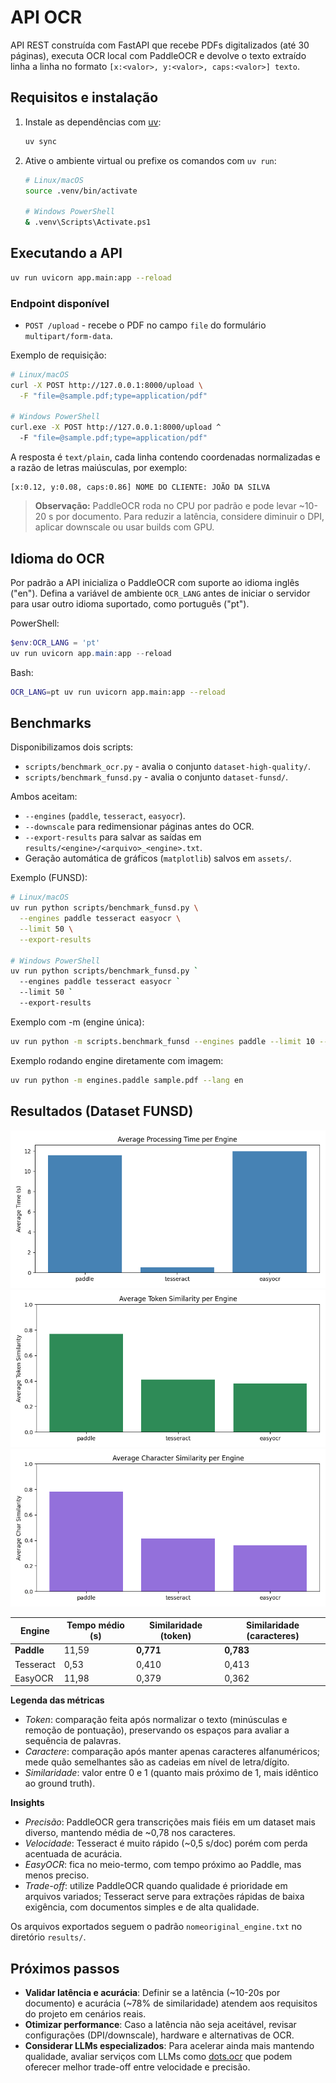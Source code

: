 ﻿# API OCR

API REST construída com FastAPI que recebe PDFs digitalizados (até 30 páginas), executa OCR local com PaddleOCR e devolve o texto extraído linha a linha no formato `[x:<valor>, y:<valor>, caps:<valor>] texto`.

## Requisitos e instalação

1. Instale as dependências com [uv](https://docs.astral.sh/uv/):
   ```bash
   uv sync
   ```
2. Ative o ambiente virtual ou prefixe os comandos com `uv run`:
   ```bash
   # Linux/macOS
   source .venv/bin/activate
   
   # Windows PowerShell
   & .venv\Scripts\Activate.ps1
   ```

## Executando a API

```bash
uv run uvicorn app.main:app --reload
```

### Endpoint disponível
- `POST /upload` - recebe o PDF no campo `file` do formulário `multipart/form-data`.

Exemplo de requisição:
```bash
# Linux/macOS
curl -X POST http://127.0.0.1:8000/upload \
  -F "file=@sample.pdf;type=application/pdf"

# Windows PowerShell
curl.exe -X POST http://127.0.0.1:8000/upload ^
  -F "file=@sample.pdf;type=application/pdf"
```

A resposta é `text/plain`, cada linha contendo coordenadas normalizadas e a razão de letras maiúsculas, por exemplo:
```
[x:0.12, y:0.08, caps:0.86] NOME DO CLIENTE: JOÃO DA SILVA
```

> **Observação:** PaddleOCR roda no CPU por padrão e pode levar ~10-20 s por documento. Para reduzir a latência, considere diminuir o DPI, aplicar downscale ou usar builds com GPU.

## Idioma do OCR

Por padrão a API inicializa o PaddleOCR com suporte ao idioma inglês ("en"). Defina a variável de ambiente `OCR_LANG` antes de iniciar o servidor para usar outro idioma suportado, como português ("pt").

PowerShell:
```powershell
$env:OCR_LANG = 'pt'
uv run uvicorn app.main:app --reload
```

Bash:
```bash
OCR_LANG=pt uv run uvicorn app.main:app --reload
```

## Benchmarks

Disponibilizamos dois scripts:
- `scripts/benchmark_ocr.py` - avalia o conjunto `dataset-high-quality/`.
- `scripts/benchmark_funsd.py` - avalia o conjunto `dataset-funsd/`.

Ambos aceitam:
- `--engines` (`paddle`, `tesseract`, `easyocr`).
- `--downscale` para redimensionar páginas antes do OCR.
- `--export-results` para salvar as saídas em `results/<engine>/<arquivo>_<engine>.txt`.
- Geração automática de gráficos (`matplotlib`) salvos em `assets/`.

Exemplo (FUNSD):
```bash
# Linux/macOS
uv run python scripts/benchmark_funsd.py \
  --engines paddle tesseract easyocr \
  --limit 50 \
  --export-results

# Windows PowerShell
uv run python scripts/benchmark_funsd.py `
  --engines paddle tesseract easyocr `
  --limit 50 `
  --export-results
```

Exemplo com -m (engine única):
```bash
uv run python -m scripts.benchmark_funsd --engines paddle --limit 10 --export-results
```

Exemplo rodando engine diretamente com imagem:
```bash
uv run python -m engines.paddle sample.pdf --lang en
```

## Resultados (Dataset FUNSD)

![Tempo de processamento](assets/benchmark_funsd_testing_time.png)
![Similaridade por token](assets/benchmark_funsd_testing_token.png)
![Similaridade por caractere](assets/benchmark_funsd_testing_char.png)

| Engine     | Tempo médio (s) | Similaridade (token) | Similaridade (caracteres) |
|------------|-----------------|-----------------------|----------------------------|
| **Paddle** | 11,59           | **0,771**             | **0,783**                  |
| Tesseract  | 0,53            | 0,410                 | 0,413                      |
| EasyOCR    | 11,98           | 0,379                 | 0,362                      |

**Legenda das métricas**
- *Token*: comparação feita após normalizar o texto (minúsculas e remoção de pontuação), preservando os espaços para avaliar a sequência de palavras.
- *Caractere*: comparação após manter apenas caracteres alfanuméricos; mede quão semelhantes são as cadeias em nível de letra/dígito.
- *Similaridade*: valor entre 0 e 1 (quanto mais próximo de 1, mais idêntico ao ground truth).

**Insights**
- *Precisão*: PaddleOCR gera transcrições mais fiéis em um dataset mais diverso, mantendo média de ~0,78 nos caracteres.
- *Velocidade*: Tesseract é muito rápido (~0,5 s/doc) porém com perda acentuada de acurácia.
- *EasyOCR*: fica no meio-termo, com tempo próximo ao Paddle, mas menos preciso.
- *Trade-off*: utilize PaddleOCR quando qualidade é prioridade em arquivos variados; Tesseract serve para extrações rápidas de baixa exigência, com documentos simples e de alta qualidade.

Os arquivos exportados seguem o padrão `nomeoriginal_engine.txt` no diretório `results/`.

## Próximos passos

- **Validar latência e acurácia**: Definir se a latência (~10-20s por documento) e acurácia (~78% de similaridade) atendem aos requisitos do projeto em cenários reais.
- **Otimizar performance**: Caso a latência não seja aceitável, revisar configurações (DPI/downscale), hardware e alternativas de OCR.
- **Considerar LLMs especializados**: Para acelerar ainda mais mantendo qualidade, avaliar serviços com LLMs como [dots.ocr](https://dots.ocr) que podem oferecer melhor trade-off entre velocidade e precisão.
